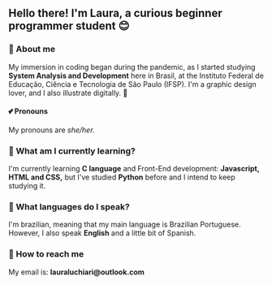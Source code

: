 <h2> Hello there! I'm Laura, a curious beginner programmer student 😊 </h2>

<h3> 💬 About me </h3>
<p> My immersion in coding began during the pandemic, as I started studying <b>System Analysis and Development</b> here in Brasil, at the Instituto Federal de Educação, Ciência e Tecnologia de São Paulo (IFSP). I'm a graphic design lover, and I also illustrate digitally. 💌 </p>

<h4> 💕 Pronouns </h4>
<p> My pronouns are <em>she/her.</em> </p>

<h3> 📕 What am I currently learning? </h3>
<p> I'm currently learning <b>C language</b> and Front-End development: <b>Javascript, HTML and CSS,</b> but I've studied <b>Python</b> before and I intend to keep studying it. </p>

<h3> 🍒 What languages do I speak? </h3>
<p> I'm brazilian, meaning that my main language is Brazilian Portuguese. However, I also speak <b>English</b> and a little bit of Spanish. </p>

<h3> 📩 How to reach me </h3>
<p> My email is:
  <b>lauraluchiari@outlook.com</b> </p>
<!--
**lauraluch/lauraluch** is a ✨ _special_ ✨ repository because its `README.md` (this file) appears on your GitHub profile.

Here are some ideas to get you started:

- 🔭 I’m currently working on ...
- 🌱 I’m currently learning ...
- 👯 I’m looking to collaborate on ...
- 🤔 I’m looking for help with ...
- 💬 Ask me about ...
- 📫 How to reach me: ...
- 😄 Pronouns: ...
- ⚡ Fun fact: ...
-->
